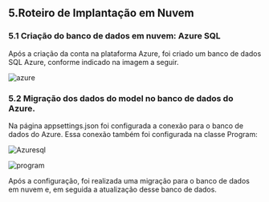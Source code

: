 ## 5.Roteiro de Implantação em Nuvem

### 5.1 Criação do banco de dados em nuvem: Azure SQL

Após a criação da conta na plataforma Azure, foi criado um banco de dados SQL Azure, conforme indicado na imagem a seguir.

![azure](https://github.com/ICEI-PUC-Minas-PMV-SInt/pmv-sint-2023-1-e4-proj-dist-t1-pmv-sint-2023-1-e4-proj-dist-t1-time2/assets/89482697/a1e208d4-c462-44d1-8fc7-b6cdde9fb55c)

### 5.2 Migração dos dados do model no banco de dados do Azure.

Na página appsettings.json foi configurada a conexão para o banco de dados do Azure. Essa conexão também foi configurada na classe Program:

![Azuresql](https://github.com/ICEI-PUC-Minas-PMV-SInt/pmv-sint-2023-1-e4-proj-dist-t1-pmv-sint-2023-1-e4-proj-dist-t1-time2/assets/89482697/d8dced66-87b4-4fc7-a187-2fafa56cdd9e)

![program](https://github.com/ICEI-PUC-Minas-PMV-SInt/pmv-sint-2023-1-e4-proj-dist-t1-pmv-sint-2023-1-e4-proj-dist-t1-time2/assets/89482697/5e5f3723-cb12-4255-8cd5-2d0e4e9e2bb5)

Após a configuração, foi realizada uma migração para o banco de dados em nuvem e, em seguida a atualização desse banco de dados.
